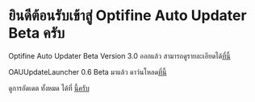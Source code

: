 # ยินดีต้อนรับเข้าสู่ Optifine Auto Updater Beta ครับ
Optifine Auto Updater Beta Version 3.0 ออกแล้ว สามารถดูรายละเอียดได้[ที่นี้](http://oau.boyphongsakorn.ga)

OAUUpdateLauncher 0.6 Beta มาแล้ว ดาว์นโหลด[ที่นี้](https://github.com/boyphongsakorn/OAUUpdateLauncher/releases)

ดูการอัดเดต ทั้งหมด ได้ที่ [นี้ครับ](http://boyphongsakornproject.tumblr.com/)
